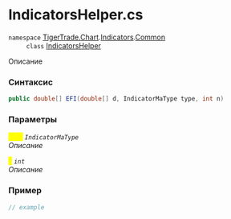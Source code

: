 
# IndicatorsHelper.cs
`namespace` [TigerTrade.Chart](../../../../../TigerTrade.Chart.md).[Indicators](../../../../../TigerTrade.Chart/Indicators.md).[Common](../../../../../TigerTrade.Chart/Indicators/Common.md)  
&nbsp;&nbsp;&nbsp;&nbsp;&nbsp;&nbsp;&nbsp;&nbsp;&nbsp;`class` [IndicatorsHelper](../../IndicatorsHelper.cs.md)

Описание

### Синтаксис
```csharp
public double[] EFI(double[] d, IndicatorMaType type, int n)
```
### Параметры  
<mark style="color:yellow;">`type`</mark> *`IndicatorMaType`*  
 *Описание*  
  
<mark style="color:yellow;">`n`</mark> *`int`*  
 *Описание*  
  


### Пример  
```csharp
// example
```
                    
                    
